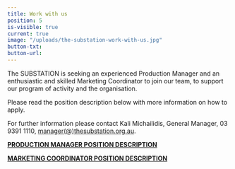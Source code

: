 ```yaml
---
title: Work with us
position: 5
is-visible: true
current: true
image: "/uploads/the-substation-work-with-us.jpg"
button-txt: 
button-url: 
---
```


The SUBSTATION is seeking an experienced Production Manager and an enthusiastic and skilled Marketing Coordinator to join our team, to support our program of activity and the organisation.

Please read the position description below with more information on how to apply. 

For further information please contact Kali Michailidis, General Manager, 03 9391 1110, [manager(@)thesubstation.org.au](mailto:manager@thesubstation.org.au).

**[PRODUCTION MANAGER POSITION DESCRIPTION](/uploads/PRODUCTION%20MANAGER%20Position%20Description.pdf)**

**[MARKETING COORDINATOR POSITION DESCRIPTION](/uploads/Marketing%20Coordinator%20Position%20Description.pdf)**